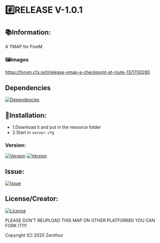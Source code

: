 
# #️⃣RELEASE V-1.0.1

## 📚Information:
A YMAP for FiveM 

### 🖼️Images
https://forum.cfx.re/t/release-ymap-a-checkpoint-at-route-13/1700260

## Dependencies
[![Dependencies](https://img.shields.io/badge/requirement-FiveM%20Server-red)](https://github.com/citizenfx/cfx-server-data)

## 🔧Installation:
- 1.Download it and put in the resource folder
- 2.Start in `server.cfg`

### Version:
[![Version](https://img.shields.io/github/downloads/Zerofour04/Checkpoint-Route13/1.0.1/total?style=for-the-badge)](https://github.com/Zerofour04/Checkpoint-Route13/releases/tag/1.0.1)
[![Version](https://img.shields.io/github/downloads/Zerofour04/Checkpoint-Route13/1.0/total?style=for-the-badge)](https://github.com/Zerofour04/Checkpoint-Route13/releases/tag/1.0)

## Issue: 
[![Issue](https://img.shields.io/github/issues/Zerofour04/Checkpoint-Route13?style=for-the-badge)](https://github.com/Zerofour04/Checkpoint-Route13/issues)

## License/Creator:
[![License](https://img.shields.io/github/license/Zerofour04/Checkpoint-Route13?style=for-the-badge)](https://github.com/Zerofour04/Checkpoint-Route13/blob/master/LICENSE)

PLEASE DON'T REUPLOAD THIS MAP ON OTHER PLATFORMS! YOU CAN FORK IT!!!!

Copyright (C) 2020 Zerofour

